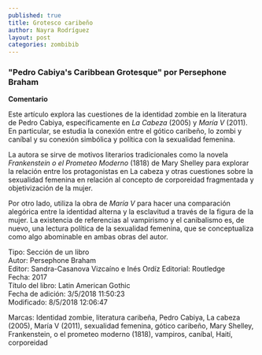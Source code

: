 ```yaml
---
published: true
title: Grotesco caribeño
author: Nayra Rodríguez
layout: post
categories: zombibib
---
```

### "Pedro Cabiya's Caribbean Grotesque" por Persephone Braham  
**Comentario**

Este artículo explora las cuestiones de la identidad zombie en la literatura de Pedro Cabiya, específicamente en _La Cabeza_ (2005) y _María V_ (2011). En particular, se estudia la conexión entre el gótico caribeño, lo zombi y caníbal y su conexión simbólica y política con la sexualidad femenina.

La autora se sirve de motivos literarios tradicionales como la novela _Frankenstein o el Prometeo Moderno_ (1818) de Mary Shelley para explorar la relación entre los protagonistas en La cabeza y otras cuestiones sobre la sexualidad femenina en relación al concepto de corporeidad fragmentada y objetivización de la mujer.

Por otro lado, utiliza la obra de _María V_ para hacer una comparación alegórica entre la identidad alterna y la esclavitud a través de la figura de la mujer. La existencia de referencias al vampirismo y el canibalismo es, de nuevo, una lectura política de la sexualidad femenina, que se conceptualiza como algo abominable en ambas obras del autor.

Tipo: 	Sección de un libro  
Autor: 	Persephone Braham  
Editor: 	Sandra-Casanova Vizcaíno e Inés Ordíz
Editorial: 	Routledge  
Fecha: 	2017  
Título del libro: 	Latin American Gothic  
Fecha de adición: 	3/5/2018 11:50:23  
Modificado: 	8/5/2018 12:06:47  

Marcas: Identidad zombie, literatura caribeña, Pedro Cabiya, La cabeza (2005), María V (2011), sexualidad femenina, gótico caribeño, Mary Shelley, Frankenstein, o el prometeo moderno (1818), vampiros, caníbal, Haití, corporeidad 
